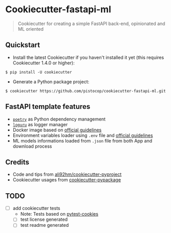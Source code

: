 # Cookiecutter-fastapi-ml
> Cookiecutter for creating a simple FastAPI back-end, opinionated and ML oriented

## Quickstart
- Install the latest Cookiecutter if you haven't installed it yet (this requires Cookiecutter 1.4.0 or higher):
```
$ pip install -U cookiecutter
```

- Generate a Python package project:
```
$ cookiecutter https://github.com/pistocop/cookiecutter-fastapi-ml.git
```

## FastAPI template features
- [`poetry`](https://github.com/python-poetry/poetry) as Python dependency management
- [`loguru`](https://github.com/Delgan/loguru) as logger manager
- Docker image based on [official guidelines](https://fastapi.tiangolo.com/deployment/docker/#docker-image-with-poetry)
- Environment variables loader using `.env` file and [official guidelines](https://fastapi.tiangolo.com/advanced/settings/#reading-a-env-file)
- ML models informations loaded from `.json` file from both App and download process

## Credits
- Code and tips from [ali92hm/cookiecutter-pyproject](https://github.com/ali92hm/cookiecutter-pyproject)
- Cookiecutter usages from [cookiecutter-pypackage](https://github.com/audreyfeldroy/cookiecutter-pypackage)


## TODO
- [ ] add cookiecutter tests
  - Note: Tests based on [pytest-cookies](https://pypi.org/project/pytest-cookies/)
  - [ ] test license generated
  - [ ] test readme generated